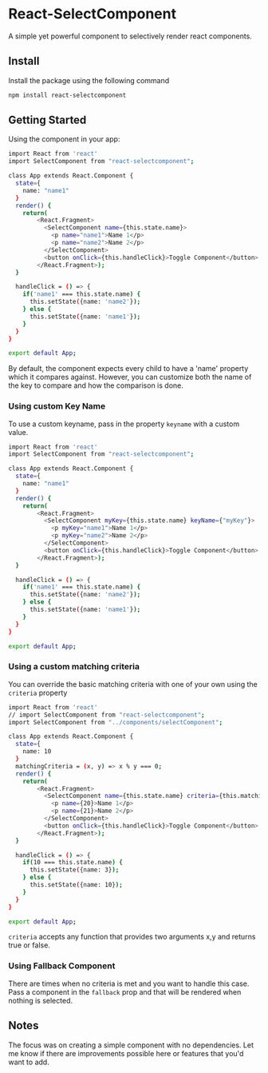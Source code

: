 # React-SelectComponent

A simple yet powerful component to selectively render react components.

## Install

Install the package using the following command

```bash
npm install react-selectcomponent
```

## Getting Started

Using the component in your app:

```bash
import React from 'react'
import SelectComponent from "react-selectcomponent";

class App extends React.Component {
  state={
    name: "name1"
  }
  render() {
    return(
        <React.Fragment>
          <SelectComponent name={this.state.name}>
            <p name="name1">Name 1</p>
            <p name="name2">Name 2</p>
          </SelectComponent>
          <button onClick={this.handleClick}>Toggle Component</button>
        </React.Fragment>);
  }

  handleClick = () => {
    if('name1' === this.state.name) {
      this.setState({name: 'name2'});
    } else {
      this.setState({name: 'name1'});
    }
  }
}

export default App;
```

By default, the component expects every child to have a 'name' property which it compares against.
However, you can customize both the name of the key to compare and how the comparison is done.

### Using custom Key Name
To use a custom keyname, pass in the property ```keyname``` with a custom value.

```bash
import React from 'react'
import SelectComponent from "react-selectcomponent";

class App extends React.Component {
  state={
    name: "name1"
  }
  render() {
    return(
        <React.Fragment>
          <SelectComponent myKey={this.state.name} keyName={"myKey"}>
            <p myKey="name1">Name 1</p>
            <p myKey="name2">Name 2</p>
          </SelectComponent>
          <button onClick={this.handleClick}>Toggle Component</button>
        </React.Fragment>);
  }

  handleClick = () => {
    if('name1' === this.state.name) {
      this.setState({name: 'name2'});
    } else {
      this.setState({name: 'name1'});
    }
  }
}

export default App;
```

### Using a custom matching criteria

You can override the basic matching criteria with one of your own using the ```criteria``` property

```bash
import React from 'react'
// import SelectComponent from "react-selectcomponent";
import SelectComponent from "../components/selectComponent";

class App extends React.Component {
  state={
    name: 10
  }
  matchingCriteria = (x, y) => x % y === 0;
  render() {
    return(
        <React.Fragment>
          <SelectComponent name={this.state.name} criteria={this.matchingCriteria}>
            <p name={20}>Name 1</p>
            <p name={21}>Name 2</p>
          </SelectComponent>
          <button onClick={this.handleClick}>Toggle Component</button>
        </React.Fragment>);
  }

  handleClick = () => {
    if(10 === this.state.name) {
      this.setState({name: 3});
    } else {
      this.setState({name: 10});
    }
  }
}

export default App;
```

```criteria``` accepts any function that provides two arguments x,y and returns true or false.

### Using Fallback Component

There are times when no criteria is met and you want to handle this case. Pass a component in the ```fallback``` prop and that will be rendered when nothing is selected.


## Notes

The focus was on creating a simple component with no dependencies. Let me know if there are improvements possible here or features that you'd want to add.


